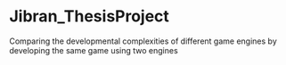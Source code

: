 # Jibran_ThesisProject
Comparing the developmental complexities of different game engines by developing the same game using two engines
